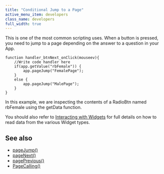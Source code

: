 ```yaml
---
title: "Conditional Jump to a Page"
active_menu_item: developers
class_name: developers
full_width: true
---
```



This is one of the most common scripting uses. When a button is pressed, you need to jump to a page depending on the answer to a question in your App.

    function handler_btnNext_onClick(mouseev){
        //Write code handler here
        if(app.getValue("rbFemale")) {
            app.pageJump("FemalePage");
        }
        else {
            app.pageJump("MalePage");
        }
    }
   

In this example, we are inspecting the contents of a RadioBtn named rbFemale using the getData function.

You should also refer to [Interacting with Widgets](/developers/documentation/scripting-apis/client-scripting-overview/scripting-with-javascript/widget-reading-writing/) for full details on how to read data from the various Widget types.

## See also

 - [pageJump()](/developers/documentation/scripting-apis/client-api/page-functions/pagejump)
 - [pageNext()](/developers/documentation/scripting-apis/client-api/page-functions/pagenext)
 - [pagePrevious()](/developers/documentation/scripting-apis/client-api/page-functions/pageprevious)
 - [PageCalling()](/developers/documentation/scripting-apis/client-api/page-functions/pagecalling)

